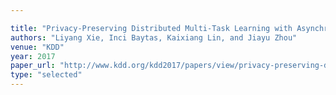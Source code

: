 ```yaml
---

title: "Privacy-Preserving Distributed Multi-Task Learning with Asynchronous Updates."
authors: "Liyang Xie, Inci Baytas, Kaixiang Lin, and Jiayu Zhou"
venue: "KDD"
year: 2017
paper_url: "http://www.kdd.org/kdd2017/papers/view/privacy-preserving-distributed-multi-task-learning-with-asynchronous-update"
type: "selected"
---
```

